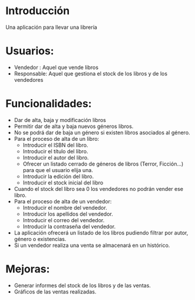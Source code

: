 # Introducción
Una aplicación para llevar una librería

# Usuarios:
- Vendedor : Aquel que vende libros
- Responsable: Aquel que gestiona el stock de los libros y de los vendedores

# Funcionalidades:
 - Dar de alta, baja y modificación libros
 - Permitir dar de alta y baja nuevos géneros libros.
 - No se podrá dar de baja un género si existen libros asociados al género.
 - Para el proceso de alta de un libro:
	- Introducir el ISBN del libro.
	- Introducir el título del libro.
	- Introducir el autor del libro.
	- Ofrecer un listado cerrado de géneros de libros (Terror, Ficción…) para que el usuario elija una.
	- Introducir la edición del libro.
	- Introducir el stock inicial del libro
- Cuando el stock del libro sea 0 los vendedores no podrán vender ese libro.
- Para el proceso de alta de un vendedor:
	- Introducir el nombre del vendedor.
	- Introducir los apellidos del vendedor.
	- Introducir el correo del vendedor.
	- Introducir la contraseña del vendedor.
- La aplicación ofrecerá un listado de los libros pudiendo filtrar por autor, género o existencias.
- Si un vendedor realiza una venta se almacenará en un histórico.

# Mejoras:
- Generar informes del stock de los libros y de las ventas.
- Gráficos de las ventas realizadas.
